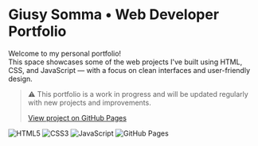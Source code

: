 # Giusy Somma • Web Developer Portfolio

Welcome to my personal portfolio!  
This space showcases some of the web projects I've built using HTML, CSS, and JavaScript — with a focus on clean interfaces and user-friendly design.

> ⚠️ This portfolio is a work in progress and will be updated regularly with new projects and improvements.
>
> [View project on GitHub Pages](https://giusy9493.github.io/portfolio/)

![HTML5](https://img.shields.io/badge/HTML5-E34F26?logo=html5&logoColor=white)
![CSS3](https://img.shields.io/badge/CSS3-1572B6?logo=css3&logoColor=white)
![JavaScript](https://img.shields.io/badge/JavaScript-F7DF1E?logo=javascript&logoColor=black)
![GitHub Pages](https://img.shields.io/badge/Hosted%20on-GitHub%20Pages-121013?logo=githubpages)


